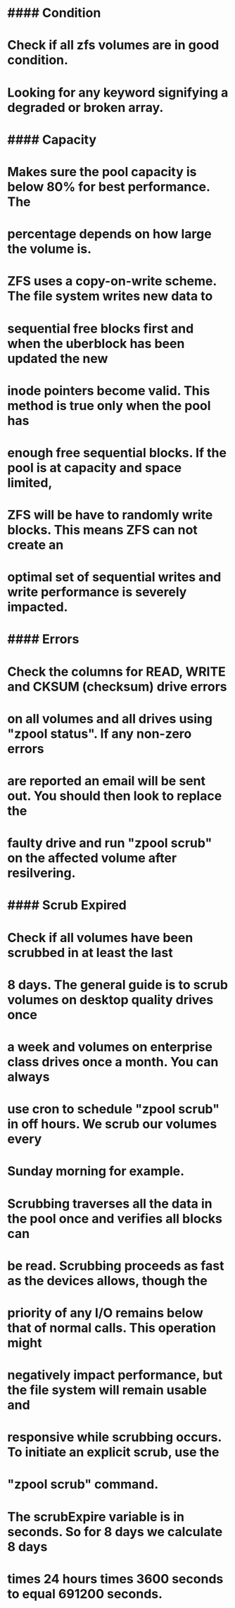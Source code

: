 # #### Condition #####

# Check if all zfs volumes are in good condition.
# Looking for any keyword signifying a degraded or broken array.

# #### Capacity #####

# Makes sure the pool capacity is below 80% for best performance. The
# percentage depends on how large the volume is.
#
# ZFS uses a copy-on-write scheme. The file system writes new data to
# sequential free blocks first and when the uberblock has been updated the new
# inode pointers become valid. This method is true only when the pool has
# enough free sequential blocks. If the pool is at capacity and space limited,
# ZFS will be have to randomly write blocks. This means ZFS can not create an
# optimal set of sequential writes and write performance is severely impacted.

# #### Errors #####

# Check the columns for READ, WRITE and CKSUM (checksum) drive errors
# on all volumes and all drives using "zpool status". If any non-zero errors
# are reported an email will be sent out. You should then look to replace the
# faulty drive and run "zpool scrub" on the affected volume after resilvering.
 
# #### Scrub Expired #####

# Check if all volumes have been scrubbed in at least the last
# 8 days. The general guide is to scrub volumes on desktop quality drives once
# a week and volumes on enterprise class drives once a month. You can always
# use cron to schedule "zpool scrub" in off hours. We scrub our volumes every
# Sunday morning for example.
#
# Scrubbing traverses all the data in the pool once and verifies all blocks can
# be read. Scrubbing proceeds as fast as the devices allows, though the
# priority of any I/O remains below that of normal calls. This operation might
# negatively impact performance, but the file system will remain usable and
# responsive while scrubbing occurs. To initiate an explicit scrub, use the
# "zpool scrub" command.
#
# The scrubExpire variable is in seconds. So for 8 days we calculate 8 days
# times 24 hours times 3600 seconds to equal 691200 seconds.